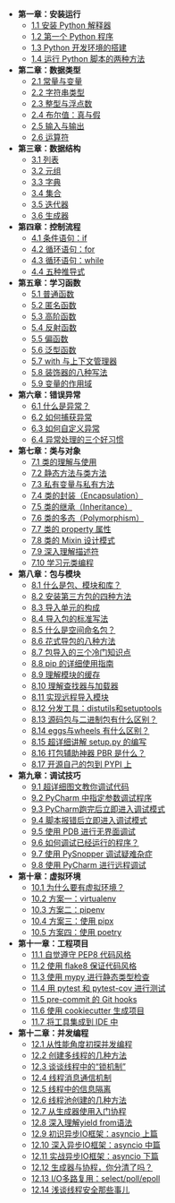 - **第一章：安装运行**
   * [1.1 安装 Python 解释器](http://demo.iswbm.com/en/latest/c01/c01_01.html)
   * [1.2 第一个 Python 程序](http://demo.iswbm.com/en/latest/c01/c01_02.html)
   * [1.3 Python 开发环境的搭建](http://demo.iswbm.com/en/latest/c01/c01_03.html)
   * [1.4 运行 Python 脚本的两种方法](http://demo.iswbm.com/en/latest/c01/c01_04.html)
- **第二章：数据类型**
   * [2.1 常量与变量](http://demo.iswbm.com/en/latest/c02/c02_01.html)
   * [2.2 字符串类型](http://demo.iswbm.com/en/latest/c02/c02_02.html)
   * [2.3 整型与浮点数](http://demo.iswbm.com/en/latest/c02/c02_03.html)
   * [2.4 布尔值：真与假](http://demo.iswbm.com/en/latest/c02/c02_04.html)
   * [2.5 输入与输出](http://demo.iswbm.com/en/latest/c02/c02_05.html)
   * [2.6 运算符](http://demo.iswbm.com/en/latest/c02/c02_06.html)
- **第三章：数据结构**
   * [3.1 列表](http://demo.iswbm.com/en/latest/c03/c03_01.html)
   * [3.2 元组](http://demo.iswbm.com/en/latest/c03/c03_02.html)
   * [3.3 字典](http://demo.iswbm.com/en/latest/c03/c03_03.html)
   * [3.4 集合](http://demo.iswbm.com/en/latest/c03/c03_04.html)
   * [3.5 迭代器](http://demo.iswbm.com/en/latest/c03/c03_05.html)
   * [3.6 生成器](http://demo.iswbm.com/en/latest/c03/c03_06.html)
- **第四章：控制流程**
   * [4.1 条件语句：if](http://demo.iswbm.com/en/latest/c04/c04_01.html)
   * [4.2 循环语句：for](http://demo.iswbm.com/en/latest/c04/c04_02.html)
   * [4.3 循环语句：while](http://demo.iswbm.com/en/latest/c04/c04_03.html)
   * [4.4 五种推导式](http://demo.iswbm.com/en/latest/c04/c04_04.html)
- **第五章：学习函数**
   * [5.1 普通函数](http://demo.iswbm.com/en/latest/c05/c05_01.html)
   * [5.2 匿名函数](http://demo.iswbm.com/en/latest/c05/c05_02.html)
   * [5.3 高阶函数](http://demo.iswbm.com/en/latest/c05/c05_03.html)
   * [5.4 反射函数](http://demo.iswbm.com/en/latest/c05/c05_04.html)
   * [5.5 偏函数](http://demo.iswbm.com/en/latest/c05/c05_05.html)
   * [5.6 泛型函数](http://demo.iswbm.com/en/latest/c05/c05_06.html)
   * [5.7 with 与上下文管理器](http://demo.iswbm.com/en/latest/c05/c05_07.html)
   * [5.8 装饰器的八种写法](http://demo.iswbm.com/en/latest/c05/c05_08.html)
   * [5.9 变量的作用域](http://demo.iswbm.com/en/latest/c05/c05_09.html)
- **第六章：错误异常**
   * [6.1 什么是异常？](http://demo.iswbm.com/en/latest/c06/c06_01.html)
   * [6.2 如何捕获异常](http://demo.iswbm.com/en/latest/c06/c06_02.html)
   * [6.3 如何自定义异常](http://demo.iswbm.com/en/latest/c06/c06_03.html)
   * [6.4 异常处理的三个好习惯](http://demo.iswbm.com/en/latest/c06/c06_04.html)
- **第七章：类与对象**
   * [7.1 类的理解与使用](http://demo.iswbm.com/en/latest/c07/c07_01.html)
   * [7.2 静态方法与类方法](http://demo.iswbm.com/en/latest/c07/c07_02.html)
   * [7.3 私有变量与私有方法](http://demo.iswbm.com/en/latest/c07/c07_03.html)
   * [7.4 类的封装（Encapsulation）](http://demo.iswbm.com/en/latest/c07/c07_04.html)
   * [7.5 类的继承（Inheritance）](http://demo.iswbm.com/en/latest/c07/c07_05.html)
   * [7.6 类的多态（Polymorphism）](http://demo.iswbm.com/en/latest/c07/c07_06.html)
   * [7.7 类的 property 属性](http://demo.iswbm.com/en/latest/c07/c07_07.html)
   * [7.8 类的 Mixin 设计模式](http://demo.iswbm.com/en/latest/c07/c07_08.html)
   * [7.9 深入理解描述符](http://demo.iswbm.com/en/latest/c07/c07_09.html)
   * [7.10 学习元类编程](http://demo.iswbm.com/en/latest/c07/c07_10.html)
- **第八章：包与模块**
   * [8.1 什么是包、模块和库？](http://demo.iswbm.com/en/latest/c08/c08_01.html)
   * [8.2 安装第三方包的四种方法](http://demo.iswbm.com/en/latest/c08/c08_02.html)
   * [8.3 导入单元的构成](http://demo.iswbm.com/en/latest/c08/c08_03.html)
   * [8.4 导入包的标准写法](http://demo.iswbm.com/en/latest/c08/c08_04.html)
   * [8.5 什么是空间命名包？](http://demo.iswbm.com/en/latest/c08/c08_05.html)
   * [8.6 花式导包的八种方法](http://demo.iswbm.com/en/latest/c08/c08_06.html)
   * [8.7 包导入的三个冷门知识点](http://demo.iswbm.com/en/latest/c08/c08_07.html)
   * [8.8 pip 的详细使用指南](http://demo.iswbm.com/en/latest/c08/c08_08.html)
   * [8.9 理解模块的缓存](http://demo.iswbm.com/en/latest/c08/c08_09.html)
   * [8.10 理解查找器与加载器](http://demo.iswbm.com/en/latest/c08/c08_10.html)
   * [8.11 实现远程导入模块](http://demo.iswbm.com/en/latest/c08/c08_11.html)
   * [8.12 分发工具：distutils和setuptools](http://demo.iswbm.com/en/latest/c08/c08_12.html)
   * [8.13 源码包与二进制包有什么区别？](http://demo.iswbm.com/en/latest/c08/c08_13.html)
   * [8.14 eggs与wheels 有什么区别？](http://demo.iswbm.com/en/latest/c08/c08_14.html)
   * [8.15 超详细讲解 setup.py 的编写](http://demo.iswbm.com/en/latest/c08/c08_15.html)
   * [8.16 打包辅助神器 PBR 是什么？](http://demo.iswbm.com/en/latest/c08/c08_16.html)
   * [8.17 开源自己的包到 PYPI 上](http://demo.iswbm.com/en/latest/c08/c08_17.html)
- **第九章：调试技巧**
   * [9.1 超详细图文教你调试代码](http://demo.iswbm.com/en/latest/c09/c09_01.html)
   * [9.2 PyCharm 中指定参数调试程序](http://demo.iswbm.com/en/latest/c09/c09_02.html)
   * [9.3 PyCharm跑完后立即进入调试模式](http://demo.iswbm.com/en/latest/c09/c09_03.html)
   * [9.4 脚本报错后立即进入调试模式](http://demo.iswbm.com/en/latest/c09/c09_04.html)
   * [9.5 使用 PDB 进行无界面调试](http://demo.iswbm.com/en/latest/c09/c09_05.html)
   * [9.6 如何调试已经运行的程序？](http://demo.iswbm.com/en/latest/c09/c09_06.html)
   * [9.7 使用 PySnopper 调试疑难杂症](http://demo.iswbm.com/en/latest/c09/c09_07.html)
   * [9.8 使用 PyCharm 进行远程调试](http://demo.iswbm.com/en/latest/c09/c09_08.html)
- **第十章：虚拟环境**
   * [10.1 为什么要有虚拟环境？](http://demo.iswbm.com/en/latest/c10/c10_01.html)
   * [10.2 方案一：virtualenv](http://demo.iswbm.com/en/latest/c10/c10_02.html)
   * [10.3 方案二：pipenv](http://demo.iswbm.com/en/latest/c10/c10_03.html)
   * [10.4 方案三：使用 pipx](http://demo.iswbm.com/en/latest/c10/c10_04.html)
   * [10.5 方案四：使用 poetry](http://demo.iswbm.com/en/latest/c10/c10_05.html)
- **第十一章：工程项目**
   * [11.1 自觉遵守 PEP8 代码风格](http://demo.iswbm.com/en/latest/c11/c11_01.html)
   * [11.2 使用 flake8 保证代码风格](http://demo.iswbm.com/en/latest/c11/c11_02.html)
   * [11.3 使用 mypy 进行静态类型检查](http://demo.iswbm.com/en/latest/c11/c11_03.html)
   * [11.4 用 pytest 和 pytest-cov 进行测试](http://demo.iswbm.com/en/latest/c11/c11_04.html)
   * [11.5 pre-commit 的 Git hooks](http://demo.iswbm.com/en/latest/c11/c11_05.html)
   * [11.6 使用 cookiecutter 生成项目](http://demo.iswbm.com/en/latest/c11/c11_06.html)
   * [11.7 将工具集成到 IDE 中](http://demo.iswbm.com/en/latest/c11/c11_07.html)
- **第十二章：并发编程**
   * [12.1 从性能角度初探并发编程](http://demo.iswbm.com/en/latest/c12/c12_01.html)
   * [12.2 创建多线程的几种方法](http://demo.iswbm.com/en/latest/c12/c12_02.html)
   * [12.3 谈谈线程中的“锁机制”](http://demo.iswbm.com/en/latest/c12/c12_03.html)
   * [12.4 线程消息通信机制](http://demo.iswbm.com/en/latest/c12/c12_04.html)
   * [12.5 线程中的信息隔离](http://demo.iswbm.com/en/latest/c12/c12_05.html)
   * [12.6 线程池创建的几种方法](http://demo.iswbm.com/en/latest/c12/c12_06.html)
   * [12.7 从生成器使用入门协程](http://demo.iswbm.com/en/latest/c12/c12_07.html)
   * [12.8 深入理解yield from语法](http://demo.iswbm.com/en/latest/c12/c12_08.html)
   * [12.9 初识异步IO框架：asyncio 上篇](http://demo.iswbm.com/en/latest/c12/c12_09.html)
   * [12.10 深入异步IO框架：asyncio 中篇](http://demo.iswbm.com/en/latest/c12/c12_10.html)
   * [12.11 实战异步IO框架：asyncio 下篇](http://demo.iswbm.com/en/latest/c12/c12_11.html)
   * [12.12 生成器与协程，你分清了吗？](http://demo.iswbm.com/en/latest/c12/c12_12.html)
   * [12.13 I/O多路复用：select/poll/epoll](http://demo.iswbm.com/en/latest/c12/c12_13.html)
   * [12.14 浅谈线程安全那些事儿](http://demo.iswbm.com/en/latest/c12/c12_14.html)